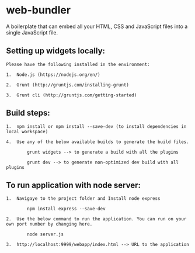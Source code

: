 # web-bundler
A boilerplate that can embed all your HTML, CSS and JavaScript files into a single JavaScript file.

Setting up widgets locally:
--------------------------

	Please have the following installed in the environment:

	1.  Node.js (https://nodejs.org/en/)

	2.  Grunt (http://gruntjs.com/installing-grunt)

	3.  Grunt cli (http://gruntjs.com/getting-started)


Build steps:
------------

	1.	npm install or npm install --save-dev (to install dependencies in local workspace)

	4.  Use any of the below available builds to generate the build files.

	        grunt widgets --> to generate a build with all the plugins

	        grunt dev --> to generate non-optimized dev build with all plugins


To run application with node server:
------------------------------------

	1.	Navigaye to the project folder and Install node express

	        npm install express --save-dev

	2.	Use the below command to run the application. You can run on your own port number by changing here.

	        node server.js

	3.	http://localhost:9999/webapp/index.html --> URL to the application
